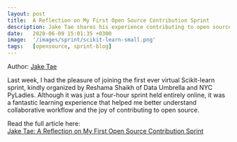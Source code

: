 ```yaml
---
layout: post
title:  A Reflection on My First Open Source Contribution Sprint
description: Jake Tae shares his experience contributing to open source. 
date:   2020-06-09 15:01:35 +0300
image:  '/images/sprint/scikit-learn-small.png'
tags:   [opensource, sprint-blog]
---
```


Author:  [Jake Tae](https://www.linkedin.com/in/jaketae/)

Last week, I had the pleasure of joining the first ever virtual Scikit-learn sprint, kindly organized by Reshama Shaikh of Data Umbrella and NYC PyLadies. Although it was just a four-hour sprint held entirely online, it was a fantastic learning experience that helped me better understand collaborative workflow and the joy of contributing to open source.

Read the  full article here:  
[Jake Tae: A Reflection on My First Open Source Contribution Sprint](https://jaketae.github.io/development/sklearn-sprint/)